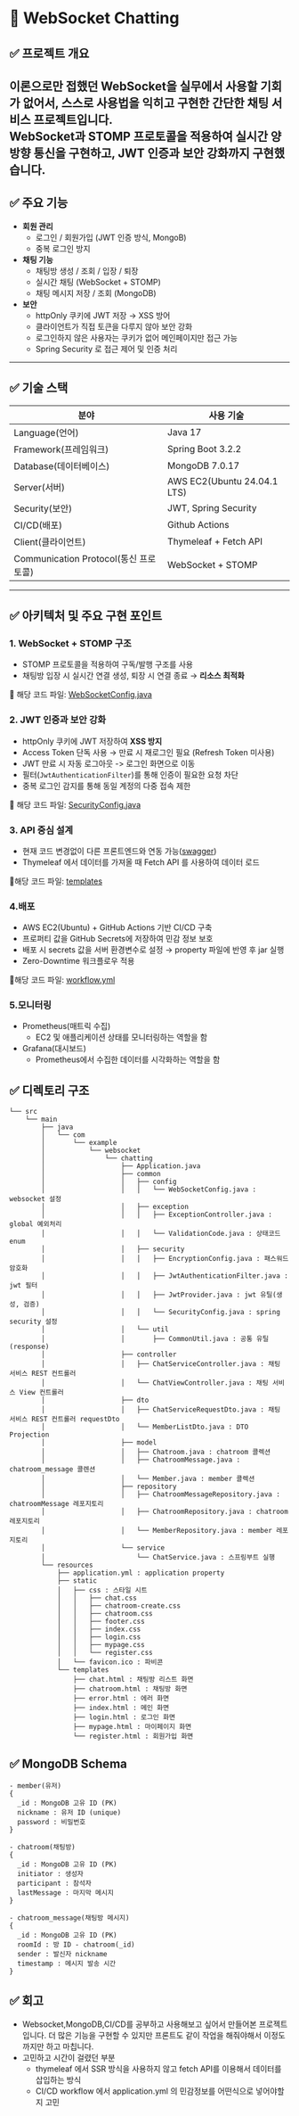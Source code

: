 # 📡 WebSocket Chatting

## ✅ 프로젝트 개요
이론으로만 접했던 WebSocket을 실무에서 사용할 기회가 없어서, 스스로 사용법을 익히고 구현한 간단한 채팅 서비스 프로젝트입니다.  
WebSocket과 STOMP 프로토콜을 적용하여 **실시간 양방향 통신**을 구현하고, JWT 인증과 보안 강화까지 구현했습니다.
---

## ✅ 주요 기능

- **회원 관리**
  - 로그인 / 회원가입 (JWT 인증 방식, MongoB)
  - 중복 로그인 방지
- **채팅 기능**
  - 채팅방 생성 / 조회 / 입장 / 퇴장
  - 실시간 채팅 (WebSocket + STOMP)
  - 채팅 메시지 저장 / 조회 (MongoDB)
- **보안**
  - httpOnly 쿠키에 JWT 저장 → XSS 방어
  - 클라이언트가 직접 토큰을 다루지 않아 보안 강화
  - 로그인하지 않은 사용자는 쿠키가 없어 메인페이지만 접근 가능
  - Spring Security 로 접근 제어 및 인증 처리

---

## ✅ 기술 스택

| 분야                              | 사용 기술                       |
|---------------------------------|-----------------------------|
| Language(언어)                    | Java 17                     |
| Framework(프레임워크)                | Spring Boot 3.2.2           |
| Database(데이터베이스)                | MongoDB 7.0.17              |
| Server(서버)                      | AWS EC2(Ubuntu 24.04.1 LTS) |
| Security(보안)                    | JWT, Spring Security        |
| CI/CD(배포)                       | Github Actions              |
| Client(클라이언트)                   | Thymeleaf + Fetch API       |
| Communication Protocol(통신 프로토콜) | WebSocket + STOMP           |
--------------------------------------------

## ✅ 아키텍처 및 주요 구현 포인트

### 1. WebSocket + STOMP 구조
- STOMP 프로토콜을 적용하여 구독/발행 구조를 사용
- 채팅방 입장 시 실시간 연결 생성, 퇴장 시 연결 종료 → **리소스 최적화**

📌 해당 코드 파일: [WebSocketConfig.java](src/main/java/com/example/websocket/chatting/common/config/WebSocketConfig.java)
 
### 2. JWT 인증과 보안 강화
- httpOnly 쿠키에 JWT 저장하여 **XSS 방지**
- Access Token 단독 사용 → 만료 시 재로그인 필요 (Refresh Token 미사용)
- JWT 만료 시 자동 로그아웃 -> 로그인 화면으로 이동
- 필터(`JwtAuthenticationFilter`)를 통해 인증이 필요한 요청 차단
- 중복 로그인 감지를 통해 동일 계정의 다중 접속 제한 
 
📌 해당 코드 파일: [SecurityConfig.java](src/main/java/com/example/websocket/chatting/common/security/SecurityConfig.java)

### 3. API 중심 설계
- 현재 코드 변경없이 다른 프론트엔드와 연동 가능([swagger](http://ec2-3-27-119-223.ap-southeast-2.compute.amazonaws.com/swagger-ui/index.html))
- Thymeleaf 에서 데이터를 가져올 때 Fetch API 를 사용하여 데이터 로드

📌해당 코드 파일: [templates](src/main/resources/templates)


### 4.배포
- AWS EC2(Ubuntu) + GitHub Actions 기반 CI/CD 구축
- 프로퍼티 값을 GitHub Secrets에 저장하여 민감 정보 보호
- 배포 시 secrets 값을 서버 환경변수로 설정 → property 파일에 반영 후 jar 실행
- Zero-Downtime 워크플로우 적용

📌해당 코드 파일: [workflow.yml](.github/workflows/workflow.yml)

### 5.모니터링
- Prometheus(매트릭 수집)
  - EC2 및 애플리케이션 상태를 모니터링하는 역할을 함
- Grafana(대시보드)
  - Prometheus에서 수집한 데이터를 시각화하는 역할을 함


## ✅ 디렉토리 구조

```
└── src
    └── main
        ├── java
        │   └── com
        │       └── example
        │           └── websocket
        │               └── chatting
        │                   ├── Application.java
        │                   ├── common
        │                   │   ├── config
        │                   │   │   └── WebSocketConfig.java : websocket 설정
        │                   │   ├── exception
        │                   │   │   ├── ExceptionController.java : global 예외처리
        │                   │   │   └── ValidationCode.java : 상태코드 enum
        │                   │   ├── security
        │                   │   │   ├── EncryptionConfig.java : 패스워드 암호화
        │                   │   │   ├── JwtAuthenticationFilter.java : jwt 필터
        │                   │   │   ├── JwtProvider.java : jwt 유틸(생성, 검증)
        │                   │   │   └── SecurityConfig.java : spring security 설정
        │                   │   └── util
        │                   │       ├── CommonUtil.java : 공통 유틸(response)
        │                   ├── controller
        │                   │   ├── ChatServiceController.java : 채팅 서비스 REST 컨트롤러
        │                   │   └── ChatViewController.java : 채팅 서비스 View 컨트롤러
        │                   ├── dto
        │                   │   ├── ChatServiceRequestDto.java : 채팅 서비스 REST 컨트롤러 requestDto
        │                   │   └── MemberListDto.java : DTO Projection
        │                   ├── model
        │                   │   ├── Chatroom.java : chatroom 콜렉션
        │                   │   ├── ChatroomMessage.java : chatroom_message 콜렌션
        │                   │   └── Member.java : member 콜렉션
        │                   ├── repository
        │                   │   ├── ChatroomMessageRepository.java : chatroomMessage 레포지토리
        │                   │   ├── ChatroomRepository.java : chatroom 레포지토리
        │                   │   └── MemberRepository.java : member 레포지토리
        │                   └── service
        │                       └── ChatService.java : 스프링부트 실행
        └── resources
            ├── application.yml : application property
            ├── static
            │   ├── css : 스타일 시트
            │   │   ├── chat.css
            │   │   ├── chatroom-create.css
            │   │   ├── chatroom.css
            │   │   ├── footer.css
            │   │   ├── index.css
            │   │   ├── login.css
            │   │   ├── mypage.css
            │   │   └── register.css
            │   └── favicon.ico : 파비콘
            └── templates
                ├── chat.html : 채팅방 리스트 화면
                ├── chatroom.html : 채팅방 화면
                ├── error.html : 에러 화면
                ├── index.html : 메인 화면
                ├── login.html : 로그인 화면
                ├── mypage.html : 마이페이지 화면
                └── register.html : 회원가입 화면
```

## ✅ MongoDB Schema
```
- member(유저)
{
  _id : MongoDB 고유 ID (PK)
  nickname : 유저 ID (unique)
  password : 비밀번호
}

- chatroom(채팅방)
{
  _id : MongoDB 고유 ID (PK)
  initiator : 생성자
  participant : 참석자
  lastMessage : 마지막 메시지
}

- chatroom_message(채팅방 메시지)
{
  _id : MongoDB 고유 ID (PK)
  roomId : 방 ID - chatroom(_id)
  sender : 발신자 nickname
  timestamp : 메시지 발송 시간
}
```

## ✅ 회고
- Websocket,MongoDB,CI/CD를 공부하고 사용해보고 싶어서 만들어본 프로젝트입니다.
더 많은 기능을 구현할 수 있지만 프론트도 같이 작업을 해줘야해서 이정도까지만 하고 마칩니다.
- 고민하고 시간이 걸렸던 부분
  - thymeleaf 에서 SSR 방식을 사용하지 않고 fetch API를 이용해서 데이터를 삽입하는 방식
  - CI/CD workflow 에서 application.yml 의 민감정보를 어떤식으로 넣어야할 지 고민